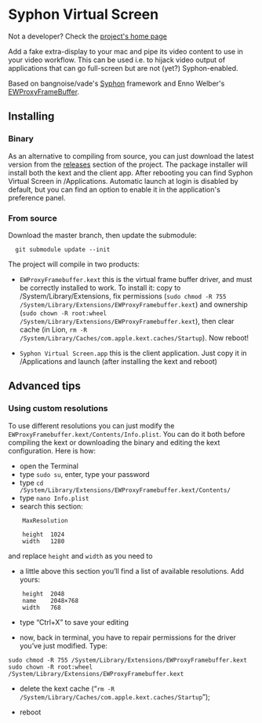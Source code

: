 # Syphon Virtual Screen
Not a developer? Check the [project's home page](http://andreacremaschi.github.io/Syphon-virtual-screen/)

Add a fake extra-display to your mac and pipe its video content to use in your video workflow. This can be used i.e. to hijack video output of applications that can go full-screen but are not (yet?) Syphon-enabled.

Based on bangnoise/vade's [Syphon](http://syphon.v002.info) framework and Enno Welber's [EWProxyFrameBuffer](https://github.com/mkernel/EWProxyFramebuffer).


## Installing

### Binary

As an alternative to compiling from source, you can just download the latest version from the [releases](https://github.com/andreacremaschi/Syphon-virtual-screen/releases/latest/) section of the project. The package installer will install both the kext and the client app. After rebooting you can find Syphon Virtual Screen in /Applications. Automatic launch at login is disabled by default, but you can find an option to enable it in the application's preference panel.


### From source

Download the master branch, then update the submodule:

      git submodule update --init

The project will compile in two products: 

- ```EWProxyFramebuffer.kext``` this is the virtual frame buffer driver, and must be correctly installed to work. To install it: copy to /System/Library/Extensions, fix permissions (`sudo chmod -R 755 /System/Library/Extensions/EWProxyFramebuffer.kext`) and ownership (`sudo chown -R root:wheel /System/Library/Extensions/EWProxyFramebuffer.kext`), then clear cache (in Lion, `rm -R /System/Library/Caches/com.apple.kext.caches/Startup`). Now reboot!

- ```Syphon Virtual Screen.app``` this is the client application. Just copy it in /Applications and launch (after installing the kext and reboot)



## Advanced tips

### Using custom resolutions

To use different resolutions you can just modify the ```EWProxyFramebuffer.kext/Contents/Info.plist```.
You can do it both before compiling the kext or downloading the binary and editing the kext configuration. Here is how:


- open the Terminal
- type `sudo su`, enter, type your password
- type `cd /System/Library/Extensions/EWProxyFramebuffer.kext/Contents/`
- type `nano Info.plist`
- search this section:

```
    MaxResolution

    height	1024
    width	1280
```

and replace ```height``` and ```width``` as you need to

- a little above this section you’ll find a list of available resolutions. Add yours:

```
    height	2048
    name	2048×768
    width	768
```

- type “Ctrl+X” to save your editing

- now, back in terminal, you have to repair permissions for the driver you’ve just modified. Type:

```
sudo chmod -R 755 /System/Library/Extensions/EWProxyFramebuffer.kext
sudo chown -R root:wheel /System/Library/Extensions/EWProxyFramebuffer.kext
```

- delete the kext cache (“`rm -R /System/Library/Caches/com.apple.kext.caches/Startup`”);

- reboot
